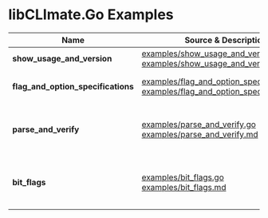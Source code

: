 # libCLImate.Go Examples

|Name|Source & Description|Summary|
|---|---|---|
|**show_usage_and_version**|[examples/show_usage_and_version.go](/examples/show_usage_and_version.go)<br/>[examples/show_usage_and_version.md](/examples/show_usage_and_version.md)|Simple example supporting ```--help``` and ```--version```|
|**flag_and_option_specifications**|[examples/flag_and_option_specifications.go](/examples/flag_and_option_specifications.go)<br/>[examples/flag_and_option_specifications.md](/examples/flag_and_option_specifications.md)|Example illustrating various kinds of *flag* and *option* specifications|
|**parse_and_verify**|[examples/parse_and_verify.go](/examples/parse_and_verify.go)<br/>[examples/parse_and_verify.md](/examples/parse_and_verify.md)|Example providing same functionality as the **flag_and_option_specifications** example but with ``ParseAndVerify()`` method|
|**bit_flags**|[examples/bit_flags.go](/examples/bit_flags.go)<br/>[examples/bit_flags.md](/examples/bit_flags.md)|Example illustrating assocation of flag specifications with bit flags and (optionally) a receiver variable, thus simplifying the command-line handling code|


<!-- ########################### end of file ########################### -->

